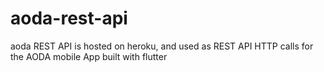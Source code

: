 # aoda-rest-api
aoda REST API is hosted on heroku, and used as REST API HTTP calls for the AODA mobile App built with flutter
